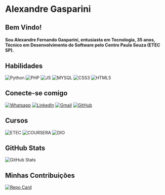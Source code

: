 # Alexandre Gasparini

## Bem Vindo!
#### Sou Alexandre Fernando Gasparini, entusiasta em Tecnologia, 35 anos, Técnico em Desenvolvimento de Software pelo Centro Paula Souza (ETEC SP).
 
## Habilidades
![Python](https://img.shields.io/badge/PYTHON-yellow?style=for-the-badge&logo=python&logoColor=blue) ![PHP](https://img.shields.io/badge/PHP-777BB4?style=for-the-badge&logo=php&logoColor=white) ![JS](https://img.shields.io/badge/JAVASCRIPT-323330?style=for-the-badge&logo=javascript&logoColor=F7DF1E) ![MYSQL](https://img.shields.io/badge/MYSQL-005C84?style=for-the-badge&logo=mysql&logoColor=white) ![CSS3](https://img.shields.io/badge/CSS3-blue?style=for-the-badge&logo=css3&logoColor=white) ![HTML5](https://img.shields.io/badge/HTML5-orange?style=for-the-badge&logo=html5&logoColor=white) 


## Conecte-se comigo
[![Whatsapp](https://img.shields.io/badge/WhatsApp-25D366?style=for-the-badge&logo=whatsapp&logoColor=white)](https://wa.me/5511991072362)  [![LinkedIn](https://img.shields.io/badge/LinkedIn-white?style=for-the-badge&logo=linkedin&logoColor=0E76A8)](https://www.linkedin.com/in/alexandre-gasparini) [![Gmail](https://img.shields.io/badge/Gmail-black?style=for-the-badge&logo=Gmail)](mailto:alexandrefernandoo@gmail.com)
 [![GitHub](https://img.shields.io/badge/GitHub-gray?style=for-the-badge&logo=GitHub)](https://github.com/Alex-Gasparini)


## Cursos

![ETEC](https://img.shields.io/badge/ETEC_SP-red?style=for-the-badge&logo=etecsp&logoColor=white) ![COURSERA](https://img.shields.io/badge/COURSERA-0056D2?style=for-the-badge&logo=coursera&logoColor=white) ![DIO](https://img.shields.io/badge/DIO-black?style=for-the-badge&logo=dio)

## GitHub Stats

![GitHub Stats](https://github-readme-stats.vercel.app/api?username=Alex-Gasparini&theme=transparent&bg_color=000&border_color=008000&show_icons=true&icon_color=008000&title_color=008000&hide_title=true&text_color=FFF)

## Minhas Contribuições

[![Repo Card](https://github-readme-stats.vercel.app/api/pin/?username=Alex-Gasparini&repo=dio-lab-open-source&bg_color=000&border_color=008000&show_icons=true&icon_color=008000&title_color=008000&text_color=FFF)](https://github.com/Alex-Gasparini/dio-lab-open-source)
